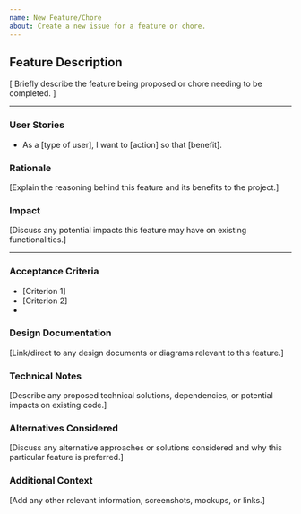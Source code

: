 ```yaml
---
name: New Feature/Chore
about: Create a new issue for a feature or chore.
---
```


## Feature Description
[ Briefly describe the feature being proposed or chore needing to be completed. ]

---
<!-- Free to remove or add sections as they pertain to the feature/task in question -->
### User Stories
- As a [type of user], I want to [action] so that [benefit].

### Rationale
[Explain the reasoning behind this feature and its benefits to the project.]

### Impact
[Discuss any potential impacts this feature may have on existing functionalities.]

---
### Acceptance Criteria
- [Criterion 1]
- [Criterion 2]
- 
### Design Documentation
[Link/direct to any design documents or diagrams relevant to this feature.]

### Technical Notes
[Describe any proposed technical solutions, dependencies, or potential impacts on existing code.]

### Alternatives Considered
[Discuss any alternative approaches or solutions considered and why this particular feature is preferred.]

### Additional Context
[Add any other relevant information, screenshots, mockups, or links.]
